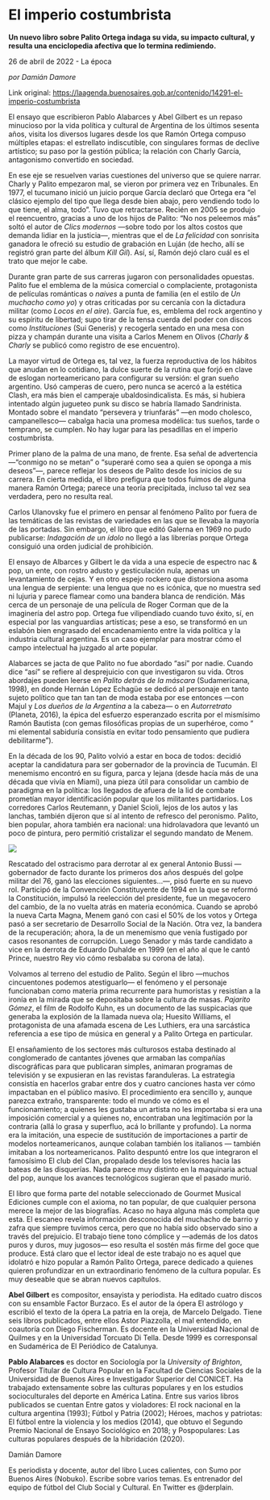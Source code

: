 # El imperio costumbrista

**Un nuevo libro sobre Palito Ortega indaga su vida, su impacto cultural, y resulta una enciclopedia afectiva que lo termina redimiendo.**

26 de abril de 2022 - La época

_por Damián Damore_

Link original: https://laagenda.buenosaires.gob.ar/contenido/14291-el-imperio-costumbrista



El ensayo que escribieron Pablo Alabarces y Abel Gilbert es un repaso minucioso por la vida política y cultural de Argentina de los últimos sesenta años, visita los diversos lugares desde los que Ramón Ortega compuso múltiples etapas: el estrellato indiscutible, con singulares formas de declive artístico; su paso por la gestión pública; la relación con Charly García, antagonismo convertido en sociedad.




En ese eje se resuelven varias cuestiones del universo que se quiere narrar. Charly y Palito empezaron mal, se vieron por primera vez en Tribunales. En 1977, el tucumano inició un juicio porque García declaró que Ortega era “el clásico ejemplo del tipo que llega desde bien abajo, pero vendiendo todo lo que tiene, el alma, todo”. Tuvo que retractarse. Recién en 2005 se produjo el reencuentro, gracias a uno de los hijos de Palito: “No nos peleemos más” soltó el autor de *Clics modernos* —sobre todo por los altos costos que demanda lidiar en la justicia—, mientras que el de *La felicidad* con sonrisita ganadora le ofreció su estudio de grabación en Luján (de hecho, allí se registró gran parte del álbum *Kill Gil*). Así, sí, Ramón dejó claro cuál es el trato que mejor le cabe.




Durante gran parte de sus carreras jugaron con personalidades opuestas. Palito fue el emblema de la música comercial o complaciente, protagonista de películas románticas o *naives* a punta de familia (en el estilo de *Un muchacho como yo*) y otras criticadas por su cercanía con la dictadura militar (como *Locos en el aire*). García fue, es, emblema del rock argentino y su espíritu de libertad; supo tirar de la tensa cuerda del poder con discos como *Instituciones* (Sui Generis) y recogerla sentado en una mesa con pizza y champán durante una visita a Carlos Menem en Olivos (*Charly & Charly* se publicó como registro de ese encuentro).




La mayor virtud de Ortega es, tal vez, la fuerza reproductiva de los hábitos que anudan en lo cotidiano, la dulce suerte de la rutina que forjó en clave de eslogan norteamericano para configurar su versión: el gran sueño argentino. Usó camperas de cuero, pero nunca se acercó a la estética Clash, era más bien el camperaje ubaldosindicalista. Es más, si hubiera intentado algún jugueteo punk su disco se habría llamado Sandrinista. Montado sobre el mandato “persevera y triunfarás” —en modo cholesco, campanellesco— cabalga hacia una promesa modélica: tus sueños, tarde o temprano, se cumplen. No hay lugar para las pesadillas en el imperio costumbrista.




Primer plano de la palma de una mano, de frente. Esa señal de advertencia —“conmigo no se metan” o “superaré como sea a quien se oponga a mis deseos”—, parece reflejar los deseos de Palito desde los inicios de su carrera. En cierta medida, el libro prefigura que todos fuimos de alguna manera Ramón Ortega; parece una teoría precipitada, incluso tal vez sea verdadera, pero no resulta real.




Carlos Ulanovsky fue el primero en pensar al fenómeno Palito por fuera de las temáticas de las revistas de variedades en las que se llevaba la mayoría de las portadas. Sin embargo, el libro que editó Galerna en 1969 no pudo publicarse: *Indagación de un ídolo* no llegó a las librerías porque Ortega consiguió una orden judicial de prohibición.




El ensayo de Albarces y Gilbert le da vida a una especie de espectro nac & pop, un ente, con rostro adusto y gesticulación nula, apenas un levantamiento de cejas. Y en otro espejo rockero que distorsiona asoma una lengua de serpiente: una lengua que no es icónica, que no muestra sed ni lujuria y parece flamear como una bandera blanca de rendición. Más cerca de un personaje de una película de Roger Corman que de la imaginería del astro pop. Ortega fue vilipendiado cuando tuvo éxito, sí, en especial por las vanguardias artísticas; pese a eso, se transformó en un eslabón bien engrasado del encadenamiento entre la vida política y la industria cultural argentina. Es un caso ejemplar para mostrar cómo el campo intelectual ha juzgado al arte popular.




Alabarces se jacta de que Palito no fue abordado “así” por nadie. Cuando dice “así” se refiere al desprejuicio con que investigaron su vida. Otros abordajes pueden leerse en *Palito detrás de la máscara* (Sudamericana, 1998), en donde Hernán López Echagüe se dedicó al personaje en tanto sujeto político que tan tan tan de moda estaba por ese entonces —con Majul y *Los dueños de la Argentina* a la cabeza— o en *Autorretrato* (Planeta, 2016), la épica del esfuerzo esperanzado escrita por el mismísimo Ramón Bautista (con gemas filosóficas propias de un superhéroe, como “ mi elemental sabiduría consistía en evitar todo pensamiento que pudiera debilitarme”).




En la década de los 90, Palito volvió a estar en boca de todos: decidió aceptar la candidatura para ser gobernador de la provincia de Tucumán. El menemismo encontró en su figura, parca y lejana (desde hacía más de una década que vivía en Miami), una pieza útil para consolidar un cambio de paradigma en la política: los llegados de afuera de la lid de combate prometían mayor identificación popular que los militantes partidarios. Los corredores Carlos Reutemann, y Daniel Scioli, lejos de los autos y las lanchas, también dijeron que sí al intento de refresco del peronismo. Palito, bien popular, ahora también era nacional: una hidrolavadora que levantó un poco de pintura, pero permitió cristalizar el segundo mandato de Menem.




![](https://cdn.feater.me/files/images/211784/6b283bf6-32a1-4761-a65e-921e6798e3dd.jpg)




Rescatado del ostracismo para derrotar al ex general Antonio Bussi —gobernador de facto durante los primeros dos años después del golpe militar del 76, ganó las elecciones siguientes…—, pisó fuerte en su nuevo rol. Participó de la Convención Constituyente de 1994 en la que se reformó la Constitución, impulsó la reelección del presidente, fue un megavocero del cambio, de la no vuelta atrás en materia económica. Cuando se aprobó la nueva Carta Magna, Menem ganó con casi el 50% de los votos y Ortega pasó a ser secretario de Desarrollo Social de la Nación. Otra vez, la bandera de la recuperación; ahora, la de un menemismo que venía fustigado por casos resonantes de corrupción. Luego Senador y más tarde candidato a vice en la derrota de Eduardo Duhalde en 1999 (en el año al que le cantó Prince, nuestro Rey vio cómo resbalaba su corona de lata).




Volvamos al terreno del estudio de Palito. Según el libro —muchos cincuentones podemos atestiguarlo— el fenómeno y el personaje funcionaban como materia prima recurrente para humoristas y resistían a la ironía en la mirada que se depositaba sobre la cultura de masas. *Pajarito Gómez*, el film de Rodolfo Kuhn, es un documento de las suspicacias que generaba la explosión de la llamada nueva ola; Huesito Williams, el protagonista de una afamada escena de Les Luthiers, era una sarcástica referencia a ese tipo de música en general y a Palito Ortega en particular.




El ensañamiento de los sectores más culturosos estaba destinado al conglomerado de cantantes jóvenes que armaban las compañías discográficas para que publicaran simples, animaran programas de televisión y se expusieran en las revistas faranduleras. La estrategia consistía en hacerlos grabar entre dos y cuatro canciones hasta ver cómo impactaban en el público masivo. El procedimiento era sencillo y, aunque parezca extraño, transparente: todo el mundo ve cómo es el funcionamiento; a quienes les gustaba un artista no les importaba si era una imposición comercial y a quienes no, encontraban una legitimación por la contraria (allá lo grasa y superfluo, acá lo brillante y profundo). La norma era la imitación, una especie de sustitución de importaciones a partir de modelos norteamericanos, aunque colaban también los italianos — también imitaban a los norteamericanos. Palito despuntó entre los que integraron el famosísimo El club del Clan, propalado desde los televisores hacia las bateas de las disquerías. Nada parece muy distinto en la maquinaria actual del pop, aunque los avances tecnológicos sugieran que el pasado murió.




El libro que forma parte del notable seleccionado de Gourmet Musical Ediciones cumple con el axioma, no tan popular, de que cualquier persona merece la mejor de las biografías. Acaso no haya alguna más completa que esta. El escaneo revela información desconocida del muchacho de barrio y zafra que siempre tuvimos cerca, pero que no había sido observado sino a través del prejuicio. El trabajo tiene tono cómplice y —además de los datos puros y duros, muy jugosos— eso resulta el sostén más firme del goce que produce. Está claro que el lector ideal de este trabajo no es aquel que idolatró e hizo popular a Ramón Palito Ortega, parece dedicado a quienes quieren profundizar en un extraordinario fenómeno de la cultura popular. Es muy deseable que se abran nuevos capítulos.




**Abel Gilbert** es compositor, ensayista y periodista. Ha editado cuatro discos con su ensamble Factor Burzaco. Es el autor de la ópera El astrólogo y escribió el texto de la ópera La patria en la oreja, de Marcelo Delgado. Tiene seis libros publicados, entre ellos Astor Piazzolla, el mal entendido, en coautoría con Diego Fischerman. Es docente en la Universidad Nacional de Quilmes y en la Universidad Torcuato Di Tella. Desde 1999 es corresponsal en Sudamérica de El Periódico de Catalunya.




**Pablo Alabarces** es doctor en Sociología por la *University of Brighton*, Profesor Titular de Cultura Popular en la Facultad de Ciencias Sociales de la Universidad de Buenos Aires e Investigador Superior del CONICET. Ha trabajado extensamente sobre las culturas populares y en los estudios socioculturales del deporte en América Latina. Entre sus varios libros publicados se cuentan Entre gatos y violadores: El rock nacional en la cultura argentina (1993); Fútbol y Patria (2002); Héroes, machos y patriotas: El fútbol entre la violencia y los medios (2014), que obtuvo el Segundo Premio Nacional de Ensayo Sociológico en 2018; y Pospopulares: Las culturas populares después de la hibridación (2020).




Damián Damore




Es periodista y docente, autor del libro Luces calientes, con Sumo por Buenos Aires (Nobuko). Escribe sobre varios temas. Es entrenador del equipo de fútbol del Club Social y Cultural. En Twitter es @derplain.



